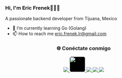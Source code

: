 ### Hi, I'm Eric Frenek👋🧑‍💻
  
A passionate backend developer from Tijuana, Mexico


- 🌱 I’m currently learning Go (Golang)
- 📫 How to reach me eric.frenek.lr@gmail.com
<p align="left">
 

<h3 align="center">🌐 Conéctate conmigo</h3>

<p align="center">
  <!-- Facebook -->
  <a href="https://www.facebook.com/eric.lopez.946660" target="_blank">
    <img src="https://img.icons8.com/color/60/000000/facebook.png"/>
  </a>
  <!-- X (Twitter) -->
  <a href="https://x.com/LrFrenek" target="_blank">
    <img src="https://img.icons8.com/ios-filled/60/ffffff/x.png" alt="X" width="50" height="50" style="background-color:#000; border-radius:8px;"/>
  </a>
  <!-- LinkedIn -->
  <a href="https://www.linkedin.com/in/TU_USUARIO/" target="_blank">
    <img src="https://img.icons8.com/color/60/000000/linkedin.png"/>
  </a>
  <!-- Instagram -->
  <a href="https://www.instagram.com/erik.frenek.lr/" target="_blank">
    <img src="https://img.icons8.com/color/60/000000/instagram-new.png"/>
  </a>
  <!-- GitHub -->
  <a href="https://github.com/freneklopez" target="_blank">
    <img src="https://img.icons8.com/ios-glyphs/60/000000/github.png"/>
  </a>
</p>




  
